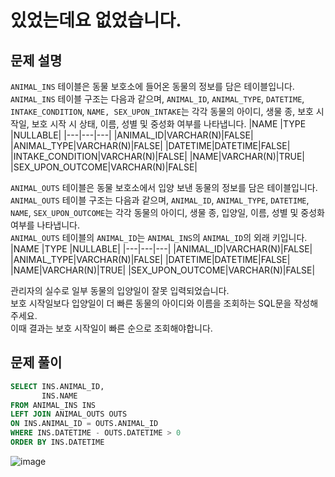 # 있었는데요 없었습니다.
## 문제 설명
`ANIMAL_INS` 테이블은 동물 보호소에 들어온 동물의 정보를 담은 테이블입니다.<br>
`ANIMAL_INS` 테이블 구조는 다음과 같으며, `ANIMAL_ID`, `ANIMAL_TYPE`, `DATETIME`, `INTAKE_CONDITION`, `NAME, SEX_UPON_INTAKE`는 각각 동물의 아이디, 생물 종, 보호 시작일, 보호 시작 시 상태, 이름, 성별 및 중성화 여부를 나타냅니다.
|NAME	|TYPE	|NULLABLE|
|---|---|---|
|ANIMAL_ID|VARCHAR(N)|FALSE|
|ANIMAL_TYPE|VARCHAR(N)|FALSE|
|DATETIME|DATETIME|FALSE|
|INTAKE_CONDITION|VARCHAR(N)|FALSE|
|NAME|VARCHAR(N)|TRUE|
|SEX_UPON_OUTCOME|VARCHAR(N)|FALSE|

`ANIMAL_OUTS` 테이블은 동물 보호소에서 입양 보낸 동물의 정보를 담은 테이블입니다.<br>
`ANIMAL_OUTS` 테이블 구조는 다음과 같으며, `ANIMAL_ID`, `ANIMAL_TYPE`, `DATETIME`, `NAME`, `SEX_UPON_OUTCOME`는 각각 동물의 아이디, 생물 종, 입양일, 이름, 성별 및 중성화 여부를 나타냅니다. <br>
`ANIMAL_OUTS` 테이블의 `ANIMAL_ID`는 `ANIMAL_INS`의 `ANIMAL_ID`의 외래 키입니다.
|NAME	|TYPE	|NULLABLE|
|---|---|---|
|ANIMAL_ID|VARCHAR(N)|FALSE|
|ANIMAL_TYPE|VARCHAR(N)|FALSE|
|DATETIME|DATETIME|FALSE|
|NAME|VARCHAR(N)|TRUE|
|SEX_UPON_OUTCOME|VARCHAR(N)|FALSE|

관리자의 실수로 일부 동물의 입양일이 잘못 입력되었습니다. <br>
보호 시작일보다 입양일이 더 빠른 동물의 아이디와 이름을 조회하는 SQL문을 작성해주세요. <br>
이때 결과는 보호 시작일이 빠른 순으로 조회해야합니다.

## 문제 풀이
```SQL
SELECT INS.ANIMAL_ID,
       INS.NAME
FROM ANIMAL_INS INS
LEFT JOIN ANIMAL_OUTS OUTS
ON INS.ANIMAL_ID = OUTS.ANIMAL_ID
WHERE INS.DATETIME - OUTS.DATETIME > 0
ORDER BY INS.DATETIME
```
![image](https://user-images.githubusercontent.com/74661937/150683638-d87483bc-c8f7-4b99-b788-f479db4a7257.png)
